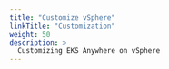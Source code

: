 ```yaml
---
title: "Customize vSphere"
linkTitle: "Customization"
weight: 50
description: >
  Customizing EKS Anywhere on vSphere
---
```

